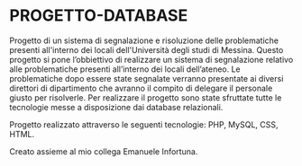 # PROGETTO-DATABASE
Progetto di un sistema di segnalazione e risoluzione delle problematiche presenti all'interno dei locali dell'Università degli studi di Messina.
Questo progetto si pone l’obbiettivo di realizzare un sistema di segnalazione relativo alle problematiche presenti all’interno dei locali dell’ateneo. Le problematiche dopo essere state segnalate verranno presentate ai diversi direttori di dipartimento che avranno il compito di delegare il personale giusto per risolverle. Per realizzare il progetto sono state sfruttate tutte le tecnologie messe a disposizione dai database relazionali.

Progetto realizzato attraverso le seguenti tecnologie: PHP, MySQL, CSS, HTML.

Creato assieme al mio collega Emanuele Infortuna.
